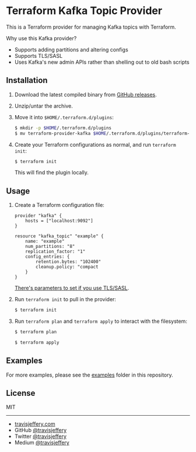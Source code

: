 # Terraform Kafka Topic Provider

This is a Terraform provider for managing Kafka topics with
Terraform.

Why use this Kafka provider?

- Supports adding partitions and altering configs
- Supports TLS/SASL
- Uses Kafka's new admin APIs rather than shelling out to old bash scripts

## Installation

1. Download the latest compiled binary from [GitHub releases](https://github.com/travisjeffery/terraform-provider-kafka/releases).

1. Unzip/untar the archive.

1. Move it into `$HOME/.terraform.d/plugins`:

    ```sh
    $ mkdir -p $HOME/.terraform.d/plugins
    $ mv terraform-provider-kafka $HOME/.terraform.d/plugins/terraform-provider-kafka
    ```

1. Create your Terraform configurations as normal, and run `terraform init`:

    ```sh
    $ terraform init
    ```

    This will find the plugin locally.


## Usage

1. Create a Terraform configuration file:

    ```hcl
	provider "kafka" {
		hosts = ["localhost:9092"]
	}

	resource "kafka_topic" "example" {
		name: "example"
		num_partitions: "8"
		replication_factor: "1"
		config_entries: {
			retention.bytes: "102400"
			cleanup.policy: "compact
		}
	}
    ```

    [There's parameters to set if you use TLS/SASL](https://github.com/travisjeffery/terraform-provider-kafka/blob/58dfc2e47748eb6a4f817a3e93d9848c1668c164/topic/provider.go#L18-L46).

1. Run `terraform init` to pull in the provider:

    ```sh
    $ terraform init
    ```

1. Run `terraform plan` and `terraform apply` to interact with the filesystem:

    ```sh
    $ terraform plan

    $ terraform apply
    ```

## Examples

For more examples, please see the [examples](https://github.com/travisjeffery/terraform-provider-kafka/tree/master/examples) folder in this
repository.

## License

MIT

---

- [travisjeffery.com](http://travisjeffery.com)
- GitHub [@travisjeffery](https://github.com/travisjeffery)
- Twitter [@travisjeffery](https://twitter.com/travisjeffery)
- Medium [@travisjeffery](https://medium.com/@travisjeffery)
